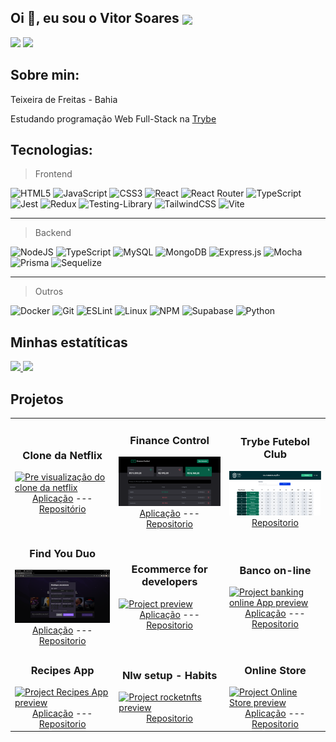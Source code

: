 ## Oi 👋, eu sou o Vitor Soares <img align="center" src="https://komarev.com/ghpvc/?username=Vitosoaresp" />

<a href = "mailto:pereiravitor1218@gmail.com"><img src="https://img.shields.io/badge/Gmail-D14836?style=for-the-badge&logo=gmail&logoColor=white" target="_blank"></a>
<a href="https://www.linkedin.com/in/vitorsoaresp/" target="_blank"><img src="https://img.shields.io/badge/-LinkedIn-%230077B5?style=for-the-badge&logo=linkedin&logoColor=white" target="_blank"></a>

## Sobre min:

Teixeira de Freitas - Bahia 

Estudando programação Web Full-Stack na [Trybe](https://www.betrybe.com/)

## Tecnologias:
> Frontend

![HTML5](https://img.shields.io/badge/html5-%23E34F26.svg?style=for-the-badge&logo=html5&logoColor=white)
![JavaScript](https://img.shields.io/badge/javascript-%23323330.svg?style=for-the-badge&logo=javascript&logoColor=%23F7DF1E)
![CSS3](https://img.shields.io/badge/css3-%231572B6.svg?style=for-the-badge&logo=css3&logoColor=white)
![React](https://img.shields.io/badge/react-%2320232a.svg?style=for-the-badge&logo=react&logoColor=%2361DAFB)
![React Router](https://img.shields.io/badge/React_Router-CA4245?style=for-the-badge&logo=react-router&logoColor=white)
![TypeScript](https://img.shields.io/badge/typescript-%23007ACC.svg?style=for-the-badge&logo=typescript&logoColor=white)
![Jest](https://img.shields.io/badge/-jest-%23C21325?style=for-the-badge&logo=jest&logoColor=white)
![Redux](https://img.shields.io/badge/redux-%23593d88.svg?style=for-the-badge&logo=redux&logoColor=white)
![Testing-Library](https://img.shields.io/badge/-TestingLibrary-%23E33332?style=for-the-badge&logo=testing-library&logoColor=white)
![TailwindCSS](https://img.shields.io/badge/tailwindcss-%2338B2AC.svg?style=for-the-badge&logo=tailwind-css&logoColor=white)
![Vite](https://img.shields.io/badge/vite-%23646CFF.svg?style=for-the-badge&logo=vite&logoColor=white)

<hr />

> Backend

![NodeJS](https://img.shields.io/badge/node.js-6DA55F?style=for-the-badge&logo=node.js&logoColor=white)
![TypeScript](https://img.shields.io/badge/typescript-%23007ACC.svg?style=for-the-badge&logo=typescript&logoColor=white)
![MySQL](https://img.shields.io/badge/mysql-%2300f.svg?style=for-the-badge&logo=mysql&logoColor=white)
![MongoDB](https://img.shields.io/badge/MongoDB-%234ea94b.svg?style=for-the-badge&logo=mongodb&logoColor=white)
![Express.js](https://img.shields.io/badge/express.js-%23404d59.svg?style=for-the-badge&logo=express&logoColor=%2361DAFB)
![Mocha](https://img.shields.io/badge/-mocha-%238D6748?style=for-the-badge&logo=mocha&logoColor=white)
![Prisma](https://img.shields.io/badge/Prisma-3982CE?style=for-the-badge&logo=Prisma&logoColor=white)
![Sequelize](https://img.shields.io/badge/Sequelize-52B0E7?style=for-the-badge&logo=Sequelize&logoColor=white)


<hr />

> Outros

![Docker](https://img.shields.io/badge/docker-%230db7ed.svg?style=for-the-badge&logo=docker&logoColor=white)
![Git](https://img.shields.io/badge/git-%23F05033.svg?style=for-the-badge&logo=git&logoColor=white)
![ESLint](https://img.shields.io/badge/ESLint-4B3263?style=for-the-badge&logo=eslint&logoColor=white)
![Linux](https://img.shields.io/badge/Linux-FCC624?style=for-the-badge&logo=linux&logoColor=black)
![NPM](https://img.shields.io/badge/NPM-%23000000.svg?style=for-the-badge&logo=npm&logoColor=white)
![Supabase](https://img.shields.io/badge/Supabase-3ECF8E?style=for-the-badge&logo=supabase&logoColor=white)
![Python](https://img.shields.io/badge/python-3670A0?style=for-the-badge&logo=python&logoColor=ffdd54)

## Minhas estatíticas 
<div>
    <a href="https://github.com/Vitosoaresp">
        <img height="180em" src="https://github-readme-stats.vercel.app/api/top-langs/?username=Vitosoaresp&layout=compact&langs_count=7&theme=tokyonight"/>
        <img height="180em" src="https://github-readme-stats.vercel.app/api?username=Vitosoaresp&show_icons=true&theme=tokyonight&include_all_commits=true&count_private=true"/>
    </a>
</div>
    
## Projetos 
 <table>
 <tr>
     <td align="top">
        <h3 align="center">Clone da Netflix</h3>
          <a href="https://github.com/Vitosoaresp/clone_netflix">
            <img
                width=400px
                src="https://user-images.githubusercontent.com/23152592/180915771-d67ee878-4f87-41cd-9566-d22549c7d140.png"
                alt="Pre visualização do clone da netflix"
            />
          </a>
            <div align="center">
              <a href="https://clone-netflix-gilt.vercel.app/">Aplicação</a>
                <span>---</span>
              <a href="https://github.com/Vitosoaresp/clone_netflix">Repositório</a>
            </div>
        </td>
    <td align="top">
      <h3 align="center">Finance Control</h3>
      <a href="https://github.com/Vitosoaresp/finance-control">
        <img
            width=400px
            src="https://github.com/Vitosoaresp/finance-control/raw/main/finance-control-preview.png"
            alt="Project finance-control preview"
        />
      </a>
        <div align="center">
          <a href="http://finance-control-vsp.vercel.app/">Aplicação</a>
            <span>---</span>
          <a href="https://github.com/Vitosoaresp/finance-control/">Repositorio</a>
        </div>
    </td>
    <td align="top">
      <h3 align="center">Trybe Futebol Club</h3>
      <a href="https://github.com/Vitosoaresp/trybe-futebol-club">
        <img
            width=400px
            src="https://github.com/Vitosoaresp/trybe-futebol-club/raw/main/assets/tabela.png"
            alt="Project TFC preview"
        />
      </a>
        <div align="center">
          <a href="https://github.com/Vitosoaresp/trybe-futebol-club">Repositorio</a>
        </div>
    </td>
    
 </tr>
 <tr>
    <td align="top">
      <h3 align="center">Find You Duo</h3>
      <a href="https://github.com/Vitosoaresp/find-you-duo"><img width=400px src="https://github.com/Vitosoaresp/nlw-eSports/raw/main/web/public/nlw-2.png" alt="" /></a>
        <div align="center">
           <a href="https://find-you-duo-vitosoaresp.vercel.app/">Aplicação</a>
           <span>---</span>
           <a href="https://github.com/Vitosoaresp/find-you-duo">Repositorio</a>
        </div>
    </td>
    <td align="top">
      <h3 align="center">Ecommerce for developers</h3>
      <a href="https://github.com/Vitosoaresp/ecommerce-developers"><img width=400px src="https://user-images.githubusercontent.com/23152592/204630736-abc4b6f1-4fdc-4e96-8a13-aface499800d.png" alt="Project preview" /></a>
        <div align="center">
          <a href="https://ecommerce-developers.vercel.app/">Aplicação</a>
            <span>---</span>
          <a href="https://github.com/Vitosoaresp/ecommerce-developers">Repositorio</a>
        </div>
    </td>
    <td align="top">
      <h3 align="center">Banco on-line</h3>
      <a href="https://github.com/Vitosoaresp/banking-online"><img width=400px src="https://user-images.githubusercontent.com/23152592/203162169-d92771d8-1029-4b34-bb83-8c075b35b385.png" alt="Project banking online App preview" /></a>
        <div align="center">
          <a href="http://banking-online.vercel.app/">Aplicação</a>
            <span>---</span>
          <a href="https://github.com/Vitosoaresp/banking-online/">Repositorio</a>
        </div>
    </td>
 </tr>
 <tr>
    <td align="top">
      <h3 align="center">Recipes App</h3>
      <a href="https://recipes-app-five-rosy.vercel.app/"><img width=400px src="https://user-images.githubusercontent.com/23152592/177244849-6dd47e48-1ca0-4c2f-98dd-630744a76ab5.PNG" alt="Project Recipes App preview" /></a>
        <div align="center">
          <a href="https://recipes-app-five-rosy.vercel.app/">Aplicação</a>
            <span>---</span>
          <a href="https://github.com/Vitosoaresp/recipes-app">Repositorio</a>
        </div>
    </td>
    <td align="top">
      <h3 align="center">Nlw setup - Habits</h3>
      <a href="https://github.com/Vitosoaresp/nlw-habits">
        <img
            width=400px
            src="https://user-images.githubusercontent.com/23152592/213939660-7b7c7aef-8e2b-4ebc-9103-9e5eb2d7e07b.png"
            alt="Project rocketnfts preview"
        />
      </a>
        <div align="center">
          <a href="https://github.com/Vitosoaresp/nlw-habits/">Repositorio</a>
        </div>
    </td>
      <td align="top">
      <h3 align="center">Online Store</h3>
      <a href="https://vitosoaresp.github.io/online-store/"><img width=400px src="https://user-images.githubusercontent.com/23152592/174706270-357e0ab5-8fde-43a8-8b0d-1da51ff17293.png" alt="Project Online Store preview" /></a>
        <div align="center">
          <a href="https://vitosoaresp.github.io/online-store/">Aplicação</a>
            <span>---</span>
          <a href="https://github.com/Vitosoaresp/online-store">Repositorio</a>
        </div>
    </td>
 </tr>
